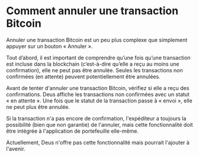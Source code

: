 # Comment annuler une transaction Bitcoin

Annuler une transaction Bitcoin est un peu plus complexe que simplement appuyer sur un bouton « Annuler ».

Tout d’abord, il est important de comprendre qu’une fois qu’une transaction est incluse dans la blockchain (c’est-à-dire qu’elle a reçu au moins une confirmation), elle ne peut pas être annulée. Seules les transactions non confirmées (en attente) peuvent potentiellement être annulées.

Avant de tenter d'annuler une transaction Bitcoin, vérifiez si elle a reçu des confirmations. Deus affiche les transactions non confirmées avec un statut « en attente ». Une fois que le statut de la transaction passe à « envoi », elle ne peut plus être annulée.

Si la transaction n'a pas encore de confirmation, l'expéditeur a toujours la possibilité (bien que non garantie) de l'annuler, mais cette fonctionnalité doit être intégrée à l'application de portefeuille elle-même.

Actuellement, Deus n'offre pas cette fonctionnalité mais pourrait l'ajouter à l'avenir.